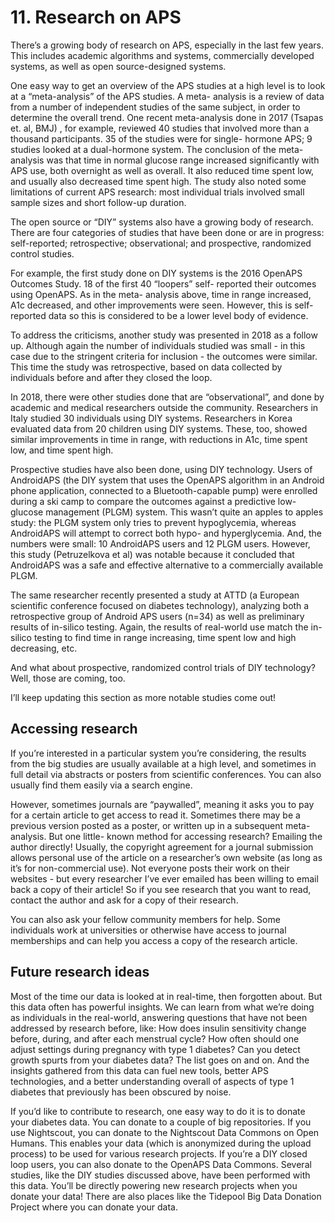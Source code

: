 # 11. Research on APS

There’s a growing body of research on APS, especially in the last few years. This includes academic algorithms and systems, commercially developed systems, as well as open source-designed systems.

One easy way to get an overview of the APS studies at a high level is to look at a “meta-analysis” of the APS studies. A meta- analysis is a review of data from a number of independent studies of the same subject, in order to determine the overall trend. One recent meta-analysis done in 2017 \(Tsapas et. al, BMJ\) , for example, reviewed 40 studies that involved more than a thousand participants. 35 of the studies were for single- hormone APS; 9 studies looked at a dual-hormone system. The conclusion of the meta-analysis was that time in normal glucose range increased significantly with APS use, both overnight as well as overall. It also reduced time spent low, and usually also decreased time spent high. The study also noted some limitations of current APS research: most individual trials involved small sample sizes and short follow-up duration.

The open source or “DIY” systems also have a growing body of research. There are four categories of studies that have been done or are in progress: self-reported; retrospective; observational; and prospective, randomized control studies.

For example, the first study done on DIY systems is the 2016 OpenAPS Outcomes Study. 18 of the first 40 “loopers” self- reported their outcomes using OpenAPS. As in the meta- analysis above, time in range increased, A1c decreased, and other improvements were seen. However, this is self-reported data so this is considered to be a lower level body of evidence.

To address the criticisms, another study was presented in 2018 as a follow up. Although again the number of individuals studied was small - in this case due to the stringent criteria for inclusion - the outcomes were similar. This time the study was retrospective, based on data collected by individuals before and after they closed the loop.

In 2018, there were other studies done that are “observational”, and done by academic and medical researchers outside the community. Researchers in Italy studied 30 individuals using DIY systems. Researchers in Korea evaluated data from 20 children using DIY systems. These, too, showed similar improvements in time in range, with reductions in A1c, time spent low, and time spent high.

Prospective studies have also been done, using DIY technology. Users of AndroidAPS \(the DIY system that uses the OpenAPS algorithm in an Android phone application, connected to a Bluetooth-capable pump\) were enrolled during a ski camp to compare the outcomes against a predictive low-glucose management \(PLGM\) system. This wasn’t quite an apples to apples study: the PLGM system only tries to prevent hypoglycemia, whereas AndroidAPS will attempt to correct both hypo- and hyperglycemia. And, the numbers were small: 10 AndroidAPS users and 12 PLGM users. However, this study \(Petruzelkova et al\) was notable because it concluded that AndroidAPS was a safe and effective alternative to a commercially available PLGM.

The same researcher recently presented a study at ATTD \(a European scientific conference focused on diabetes technology\), analyzing both a retrospective group of Android APS users \(n=34\) as well as preliminary results of in-silico testing. Again, the results of real-world use match the in-silico testing to find time in range increasing, time spent low and high decreasing, etc.

And what about prospective, randomized control trials of DIY technology? Well, those are coming, too.

I’ll keep updating this section as more notable studies come out!

## Accessing research

If you’re interested in a particular system you’re considering, the results from the big studies are usually available at a high level, and sometimes in full detail via abstracts or posters from scientific conferences. You can also usually find them easily via a search engine.

However, sometimes journals are “paywalled”, meaning it asks you to pay for a certain article to get access to read it. Sometimes there may be a previous version posted as a poster, or written up in a subsequent meta-analysis. But one little- known method for accessing research? Emailing the author directly! Usually, the copyright agreement for a journal submission allows personal use of the article on a researcher’s own website \(as long as it’s for non-commercial use\). Not everyone posts their work on their websites - but every researcher I’ve ever emailed has been willing to email back a copy of their article! So if you see research that you want to read, contact the author and ask for a copy of their research.

You can also ask your fellow community members for help. Some individuals work at universities or otherwise have access to journal memberships and can help you access a copy of the research article.

## Future research ideas

Most of the time our data is looked at in real-time, then forgotten about. But this data often has powerful insights. We can learn from what we’re doing as individuals in the real-world, answering questions that have not been addressed by research before, like: How does insulin sensitivity change before, during, and after each menstrual cycle? How often should one adjust settings during pregnancy with type 1 diabetes? Can you detect growth spurts from your diabetes data? The list goes on and on. And the insights gathered from this data can fuel new tools, better APS technologies, and a better understanding overall of aspects of type 1 diabetes that previously has been obscured by noise.

If you’d like to contribute to research, one easy way to do it is to donate your diabetes data. You can donate to a couple of big repositories. If you use Nightscout, you can donate to the Nightscout Data Commons on Open Humans. This enables your data \(which is anonymized during the upload process\) to be used for various research projects. If you’re a DIY closed loop users, you can also donate to the OpenAPS Data Commons. Several studies, like the DIY studies discussed above, have been performed with this data. You’ll be directly powering new research projects when you donate your data! There are also places like the Tidepool Big Data Donation Project where you can donate your data.

